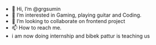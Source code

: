 - 👋 Hi, I’m @grgsumin
- 👀 I’m interested in Gaming, playing guitar and Coding.
- 💞️ I’m looking to collaborate on frontend project
- 📫 How to reach me.
- i am now doing internship and bibek pattur is teaching us

<!---
grgsumin/grgsumin is a ✨ special ✨ repository because its `README.md` (this file) appears on your GitHub profile.
You can click the Preview link to take a look at your changes.
--->
